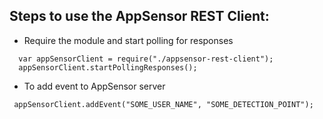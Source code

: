 ## Steps to use the AppSensor REST Client:

- Require the module and start polling for responses
```
  var appSensorClient = require("./appsensor-rest-client");
  appSensorClient.startPollingResponses();
```
- To add event to AppSensor server
```
 appSensorClient.addEvent("SOME_USER_NAME", "SOME_DETECTION_POINT");
```